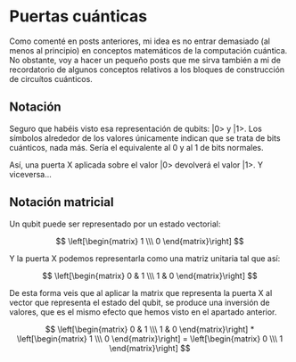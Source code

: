 # Puertas cuánticas

Como comenté en posts anteriores, mi idea es no entrar demasiado (al menos al principio) en conceptos matemáticos de la computación cuántica. 
No obstante, voy a hacer un pequeño posts que me sirva también a mi de recordatorio de algunos conceptos relativos a los bloques de construcción de circuítos cuánticos.

## Notación

Seguro que habéis visto esa representación de qubits: |0> y |1>. Los símbolos alrededor de los valores únicamente indican que se trata de bits cuánticos, nada más.
Sería el equivalente al 0 y al 1 de bits normales.

Así, una puerta X aplicada sobre el valor \|0> devolverá el valor \|1>. Y viceversa...

## Notación matricial

Un qubit puede ser representado por un estado vectorial:

$$ \left[\begin{matrix} 1 \\\ 0 \end{matrix}\right] $$

Y la puerta X podemos representarla como una matriz unitaria tal que así:

$$ \left[\begin{matrix} 0 & 1 \\\ 1 & 0 \end{matrix}\right] $$

De esta forma veis que al aplicar la matrix que representa la puerta X al vector que representa el estado del qubit, se produce una inversión de valores, que es el mismo efecto que hemos visto en el apartado anterior.

$$ \left[\begin{matrix} 0 & 1 \\\ 1 & 0 \end{matrix}\right] * \left[\begin{matrix} 1 \\\ 0 \end{matrix}\right] = \left[\begin{matrix} 0 \\\ 1 \end{matrix}\right] $$


